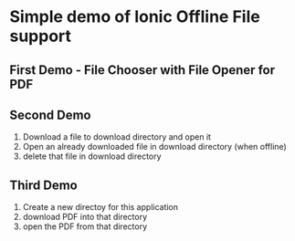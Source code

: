 # Simple demo of Ionic Offline File support

## First Demo - File Chooser with File Opener for PDF

## Second Demo 
1. Download a file to download directory and open it
2. Open an already downloaded file in download directory (when offline)
3. delete that file in download directory

## Third Demo
1. Create a new directoy for this application
2. download PDF into that directory
3. open the PDF from that directory

